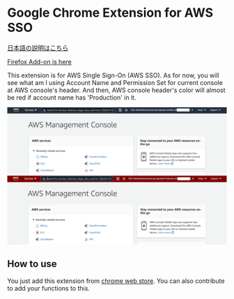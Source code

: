# Google Chrome Extension for AWS SSO

[日本語の説明はこちら](https://github.com/yaggytter/chrome-extension-awssso/blob/main/README_ja.md)

[Firefox Add-on is here](https://github.com/yaggytter/chrome-extension-awssso/tree/forfirefox)

This extension is for AWS Single Sign-On (AWS SSO). As for now, you will see what am I using Account Name and Permission Set for current console at AWS console's header. And then, AWS console header's color will almost be red if account name has 'Production' in it.

![ss_dev.png](screenshots/awssso.png)

## How to use

You just add this extension from [chrome web store](https://chrome.google.com/webstore/detail/extension-for-aws-sso/ejjegcnihofdahmbbhekhkcnpflljeej).
You can also contribute to add your functions to this.
